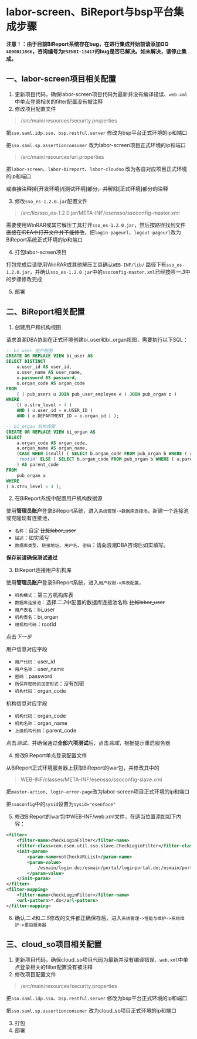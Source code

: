 # labor-screen、BiReport与bsp平台集成步骤

**注意！：由于目前BiReport系统存在bug，在进行集成开始前请添加QQ `4000011866`，咨询编号为`ESENBI-13417`的bug是否已解决。如未解决，请停止集成。**

## 一、labor-screen项目相关配置

1. 更新项目代码，确保labor-screen项目代码为最新并没有编译错误、`web.xml`中单点登录相关的filter配置没有被注释
2. 修改项目配置文件

>/src/main/resources/security.properties

把`sso.saml.idp.sso`、`bsp.restful.server` 修改为bsp平台正式环境的ip和端口

把`sso.saml.sp.assertionconsumer` 改为labor-screen项目正式环境的ip和端口

>/src/main/resources/url.properties

把`labor-screen`、`labor-bireport`、`labor-cloudso` 改为各自对应项目正式环境的ip和端口

~~或直接注释掉[开发环境]/[测试环境]部分，并解除[正式环境]部分的注释~~

3. 修改`sso_es-1.2.0.jar`配置文件

>/src/lib/sso_es-1.2.0.jar/META-INF/esensso/ssoconfig-master.xml

需要使用WinRAR或其它解压工具打开`sso_es-1.2.0.jar`，然后按路径找到文件 ~~直接在IDEA中打开文件并不能修改~~，把`login-pageurl`、`logout-pageurl`改为BiReport系统正式环境的ip和端口

4. 打包labor-screen项目

打包完成后请使用WinRAR或其他解压工具确认`WEB-INF/lib/` 路径下有`sso_es-1.2.0.jar`，并确认`sso_es-1.2.0.jar`中的`ssoconfig-master.xml`已经按照*一.3*中的步骤修改完成

5. 部署

## 二、BiReport相关配置
1.  创建用户和机构视图

请求浪潮DBA协助在正式环境创建bi_user和bi_organ视图，需要执行以下SQL：

```sql
-- bi_user 用户视图
CREATE OR REPLACE VIEW bi_user AS 
SELECT DISTINCT
	u.user_id AS user_id,
	u.user_name AS user_name,
	u.password AS password,
	o.organ_code AS organ_code 
FROM
	( ( pub_users u JOIN pub_user_employee e ) JOIN pub_organ o ) 
WHERE
	(( o.stru_level < 4 ) 
	AND ( u.user_id = e.USER_ID ) 
	AND ( e.DEPARTMENT_ID = o.organ_id ) );
```
```sql
-- bi_organ 机构视图
CREATE OR REPLACE VIEW bi_organ AS
SELECT
	a.organ_code AS organ_code,
	a.organ_name AS organ_name,
	(CASE WHEN isnull( ( SELECT b.organ_code FROM pub_organ b WHERE ( a.parent_id = b.organ_id ) ) ) THEN
	'rootid' ELSE ( SELECT b.organ_code FROM pub_organ b WHERE ( a.parent_id = b.organ_id ) ) END 
	) AS parent_code 
FROM
	pub_organ a 
WHERE
( a.stru_level < 4 );
```

2. 在BiReport系统中配置用户机构数据源

使用**管理员账户**登录BiReport系统，进入`系统管理->数据库连接池`，新建一个连接池或克隆现有连接池，
- `名称`：自定 ~~比如labor_user~~
- `描述`：如实填写
- `数据库类型`、`链接地址`、`用户名`、`密码`：请向浪潮DBA咨询后如实填写。

**保存前请确保测试通过**

3. BiReport连接用户机构库

使用**管理员账户**登录BiReport系统，进入`用户权限->库表配置`，

- `机构模式`：第三方机构库表
- `数据库连接池`：选择*二.2*中配置的数据库连接池名称 ~~比如labor_user~~
- `用户表名`：bi_user
- `机构表名`：bi_organ
- `根机构代码`：rootId

点击*下一步*

用户信息对应字段
- `用户代码`：user_id
- `用户名称`：user_name
- `密码`：password
- `所保存密码的加密形式`：没有加密
- `机构代码`：organ_code

 机构信息对应字段
- `机构代码`：organ_code
- `机构名称`：organ_name
- `上级机构代码`：parent_code

点击*测试*，并确保通过**全部六项测试**后，点击*完成*，根据提示重启服务器

4. 修改BiReport单点登录配置文件

从BiReport正式环境服务器上获取BiReport的war包，并修改其中的
>WEB-INF/classes/META-INF/esensso/ssoconfig-slave.xml

把`master-action`、`login-error-page`改为labor-screen项目正式环境的ip和端口

把`ssoconfig`中的`sysid`设置为`sysid="esenface"`

5. 修改BiReport的war包中WEB-INF/web.xml文件，在适当位置添加如下内容：
```xml
<filter>
    <filter-name>checkLoginFilter</filter-name>
    <filter-class>com.esen.util.sso.slave.CheckLoginFilter</filter-class>
    <init-param>
        <param-name>notCheckURLList</param-name>
        <param-value>
            /esmain/login.do;/esmain/portal/loginportal.do;/esmain/portal/portalmgr.do;/esmain/setup.do;/esmain/verifycode.do;/esmain/register.do;/resource/ES$8$regserver;/esmain/setupserver.do;/esmain/error.do;/esmain/locale.do;/test.do;/i18n.do
        </param-value>
    </init-param>
</filter>
<filter-mapping>
    <filter-name>checkLoginFilter</filter-name>
    <url-pattern>*.do</url-pattern>
</filter-mapping>
```
6. 确认*二.4*和*二.5*修改的文件都正确保存后，进入`系统管理->性能与维护->系统维护->重启服务器`

## 三、cloud_so项目相关配置

1. 更新项目代码，确保cloud_so项目代码为最新并没有编译错误、`web.xml`中单点登录相关的filter配置没有被注释
2. 修改项目配置文件

>/src/main/resources/security.properties

把`sso.saml.idp.sso`、`bsp.restful.server` 修改为bsp平台正式环境的ip和端口

把`sso.saml.sp.assertionconsumer` 改为cloud_so项目正式环境的ip和端口

3. 打包
4. 部署




